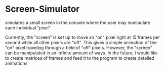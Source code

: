 # Screen-Simulator
simulates a small screen in the console where the user may manipulate each individual "pixel"

Currently, the "screen" is set up to move an "on" pixel right at 15 frames per second while all other pixels are "off". 
This gives a simple animation of the "on" pixel traveling through a field of "off" pixels. 
However, the  "screen" can be manipulated in an infinite amount of ways.
In the future, I would like to create matrices of frames and feed it to the program to create detailed animations
